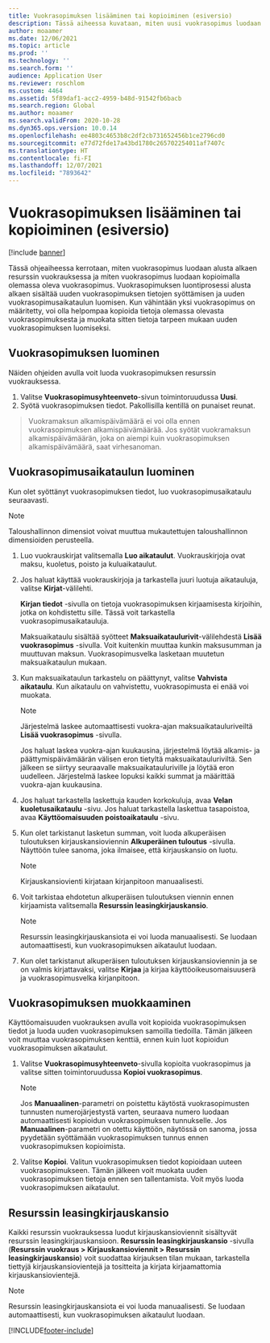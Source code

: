 ```yaml
---
title: Vuokrasopimuksen lisääminen tai kopioiminen (esiversio)
description: Tässä aiheessa kuvataan, miten uusi vuokrasopimus luodaan antamalla sille tietoja resurssin vuokrauksesta tai kopioimalla tiedot olemassa olevasta vuokrasopimuksesta.
author: moaamer
ms.date: 12/06/2021
ms.topic: article
ms.prod: ''
ms.technology: ''
ms.search.form: ''
audience: Application User
ms.reviewer: roschlom
ms.custom: 4464
ms.assetid: 5f89daf1-acc2-4959-b48d-91542fb6bacb
ms.search.region: Global
ms.author: moaamer
ms.search.validFrom: 2020-10-28
ms.dyn365.ops.version: 10.0.14
ms.openlocfilehash: ee4803c4653b8c2df2cb731652456b1ce2796cd0
ms.sourcegitcommit: e77d72fde17a43bd1780c265702254011af7407c
ms.translationtype: HT
ms.contentlocale: fi-FI
ms.lasthandoff: 12/07/2021
ms.locfileid: "7893642"
---
```

# <a name="add-or-copy-leases-preview"></a>Vuokrasopimuksen lisääminen tai kopioiminen (esiversio)

[!include [banner](../includes/banner.md)]

Tässä ohjeaiheessa kerrotaan, miten vuokrasopimus luodaan alusta alkaen resurssin vuokrauksessa ja miten vuokrasopimus luodaan kopioimalla olemassa oleva vuokrasopimus. Vuokrasopimuksen luontiprosessi alusta alkaen sisältää uuden vuokrasopimuksen tietojen syöttämisen ja uuden vuokrasopimusaikataulun luomisen. Kun vähintään yksi vuokrasopimus on määritetty, voi olla helpompaa kopioida tietoja olemassa olevasta vuokrasopimuksesta ja muokata sitten tietoja tarpeen mukaan uuden vuokrasopimuksen luomiseksi.

## <a name="create-a-lease"></a>Vuokrasopimuksen luominen

Näiden ohjeiden avulla voit luoda vuokrasopimuksen resurssin vuokrauksessa.

1. Valitse **Vuokrasopimusyhteenveto**-sivun toimintoruudussa **Uusi**.
2. Syötä vuokrasopimuksen tiedot. Pakollisilla kentillä on punaiset reunat.

> Vuokramaksun alkamispäivämäärä ei voi olla ennen vuokrasopimuksen alkamispäivämäärää. Jos syötät vuokramaksun alkamispäivämäärän, joka on aiempi kuin vuokrasopimuksen alkamispäivämäärä, saat virhesanoman.
  
## <a name="create-a-lease-schedule"></a>Vuokrasopimusaikataulun luominen

Kun olet syöttänyt vuokrasopimuksen tiedot, luo vuokrasopimusaikataulu seuraavasti.

> [!NOTE]
> Taloushallinnon dimensiot voivat muuttua mukautettujen taloushallinnon dimensioiden perusteella.

1. Luo vuokrauskirjat valitsemalla **Luo aikataulut**. Vuokrauskirjoja ovat maksu, kuoletus, poisto ja kuluaikataulut.
2. Jos haluat käyttää vuokrauskirjoja ja tarkastella juuri luotuja aikatauluja, valitse **Kirjat**-välilehti.

    **Kirjan tiedot** -sivulla on tietoja vuokrasopimuksen kirjaamisesta kirjoihin, jotka on kohdistettu sille. Tässä voit tarkastella vuokrasopimusaikatauluja.

    Maksuaikataulu sisältää syötteet **Maksuaikataulurivit**-välilehdestä **Lisää vuokrasopimus** -sivulla. Voit kuitenkin muuttaa kunkin maksusumman ja muuttuvan maksun. Vuokrasopimusvelka lasketaan muutetun maksuaikataulun mukaan.

4. Kun maksuaikataulun tarkastelu on päättynyt, valitse **Vahvista aikataulu**. Kun aikataulu on vahvistettu, vuokrasopimusta ei enää voi muokata.

    > [!NOTE]
    > Järjestelmä laskee automaattisesti vuokra-ajan maksuaikatauluriveiltä **Lisää vuokrasopimus** -sivulla.
    >
    > Jos haluat laskea vuokra-ajan kuukausina, järjestelmä löytää alkamis- ja päättymispäivämäärän välisen eron tietyltä maksuaikatauluriviltä. Sen jälkeen se siirtyy seuraavalle maksuaikatauluriville ja löytää eron uudelleen. Järjestelmä laskee lopuksi kaikki summat ja määrittää vuokra-ajan kuukausina.

5. Jos haluat tarkastella laskettuja kauden korkokuluja, avaa **Velan kuoletusaikataulu** -sivu. Jos haluat tarkastella laskettua tasapoistoa, avaa **Käyttöomaisuuden poistoaikataulu** -sivu.
6. Kun olet tarkistanut lasketun summan, voit luoda alkuperäisen tuloutuksen kirjauskansioviennin **Alkuperäinen tuloutus** -sivulla. Näyttöön tulee sanoma, joka ilmaisee, että kirjauskansio on luotu.

    > [!NOTE]
    > Kirjauskansiovienti kirjataan kirjanpitoon manuaalisesti.

7. Voit tarkistaa ehdotetun alkuperäisen tuloutuksen viennin ennen kirjaamista valitsemalla **Resurssin leasingkirjauskansio**.

    > [!NOTE]
    > Resurssin leasingkirjauskansiota ei voi luoda manuaalisesti. Se luodaan automaattisesti, kun vuokrasopimuksen aikataulut luodaan.

8. Kun olet tarkistanut alkuperäisen tuloutuksen kirjauskansioviennin ja se on valmis kirjattavaksi, valitse **Kirjaa** ja kirjaa käyttöoikeusomaisuuserä ja vuokrasopimusvelka kirjanpitoon.

## <a name="copy-a-lease"></a>Vuokrasopimuksen muokkaaminen

Käyttöomaisuuden vuokrauksen avulla voit kopioida vuokrasopimuksen tiedot ja luoda uuden vuokrasopimuksen samoilla tiedoilla. Tämän jälkeen voit muuttaa vuokrasopimuksen kenttiä, ennen kuin luot kopioidun vuokrasopimuksen aikataulut.

1. Valitse **Vuokrasopimusyhteenveto**-sivulla kopioita vuokrasopimus ja valitse sitten toimintoruudussa **Kopioi vuokrasopimus**.

    > [!NOTE]
    > Jos **Manuaalinen**-parametri on poistettu käytöstä vuokrasopimusten tunnusten numerojärjestystä varten, seuraava numero luodaan automaattisesti kopioidun vuokrasopimuksen tunnukselle. Jos **Manuaalinen**-parametri on otettu käyttöön, näytössä on sanoma, jossa pyydetään syöttämään vuokrasopimuksen tunnus ennen vuokrasopimuksen kopioimista.

2. Valitse **Kopioi**. Valitun vuokrasopimuksen tiedot kopioidaan uuteen vuokrasopimukseen. Tämän jälkeen voit muokata uuden vuokrasopimuksen tietoja ennen sen tallentamista. Voit myös luoda vuokrasopimuksen aikataulut.

## <a name="asset-leasing-journal"></a>Resurssin leasingkirjauskansio

Kaikki resurssin vuokrauksessa luodut kirjauskansioviennit sisältyvät resurssin leasingkirjauskansioon. **Resurssin leasingkirjauskansio** -sivulla (**Resurssin vuokraus \> Kirjauskansioviennit \> Resurssin leasingkirjauskansio**) voit suodattaa kirjauksen tilan mukaan, tarkastella tiettyjä kirjauskansiovientejä ja tositteita ja kirjata kirjaamattomia kirjauskansiovientejä.

> [!NOTE]
> Resurssin leasingkirjauskansiota ei voi luoda manuaalisesti. Se luodaan automaattisesti, kun vuokrasopimuksen aikataulut luodaan.


[!INCLUDE[footer-include](../../includes/footer-banner.md)]
